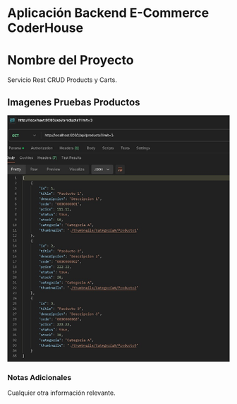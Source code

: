 # Aplicación Backend E-Commerce **CoderHouse**

# Nombre del Proyecto

Servicio Rest CRUD Products y Carts.

## Imagenes Pruebas Productos

![Get y limit](/pruebas_imagen/Get_productos_limit.jpg)

### Notas Adicionales
Cualquier otra información relevante.